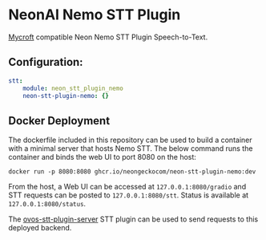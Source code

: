 # NeonAI Nemo STT Plugin 
[Mycroft](https://mycroft-ai.gitbook.io/docs/mycroft-technologies/mycroft-core/plugins) compatible
Neon Nemo STT Plugin Speech-to-Text.

## Configuration:
```yaml
stt:
    module: neon_stt_plugin_nemo 
    neon-stt-plugin-nemo: {}
```

## Docker Deployment
The dockerfile included in this repository can be used to build a container with
a minimal server that hosts Nemo STT. The below command runs the container and
binds the web UI to port 8080 on the host:

```shell
docker run -p 8080:8080 ghcr.io/neongeckocom/neon-stt-plugin-nemo:dev
```

From the host, a Web UI can be accessed at `127.0.0.1:8080/gradio` and STT
requests can be posted to `127.0.0.1:8080/stt`. Status is available at `127.0.0.1:8080/status`.

The [ovos-stt-plugin-server](https://github.com/OpenVoiceOS/ovos-stt-plugin-server)
STT plugin can be used to send requests to this deployed backend.
